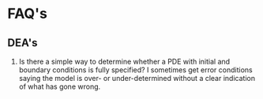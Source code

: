 # FAQ's



## DEA's

1. Is there a simple way to determine whether a PDE with initial and boundary conditions is fully specified? I sometimes get error conditions saying the model is over- or under-determined without a clear indication of what has gone wrong.

